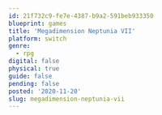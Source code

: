 ```yaml
---
id: 21f732c9-fe7e-4387-b9a2-591beb933350
blueprint: games
title: 'Megadimension Neptunia VII'
platform: switch
genre:
  - rpg
digital: false
physical: true
guide: false
pending: false
posted: '2020-11-20'
slug: megadimension-neptunia-vii
---
```

